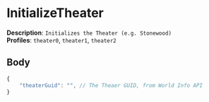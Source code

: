 # InitializeTheater

**Description**: `Initializes the Theater (e.g. Stonewood)` \
**Profiles**: `theater0`, `theater1`, `theater2`

## Body

```js
{
    "theaterGuid": "", // The Theaer GUID, from World Info API
}
```

